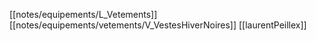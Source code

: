 [[notes/equipements/L_Vetements]] [[notes/equipements/vetements/V_VestesHiverNoires]] [[laurentPeillex]]